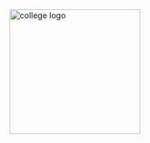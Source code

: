 <img width="230" height="219" alt="college logo" src="https://github.com/user-attachments/assets/9f9628dc-5b35-4c6d-9bc0-12b3fb331c47" />
